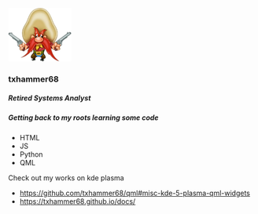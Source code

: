 <picture>
  <img alt="OWM" src="https://raw.githubusercontent.com/txhammer68/docs/master/images/yosimte-sam3.png" width="128">
</picture>
<br>

### txhammer68 <br>
##### Retired Systems Analyst
##### Getting back to my roots learning some code
* HTML
* JS
* Python
* QML

Check out my works on kde plasma
* https://github.com/txhammer68/qml#misc-kde-5-plasma-qml-widgets
* https://txhammer68.github.io/docs/

